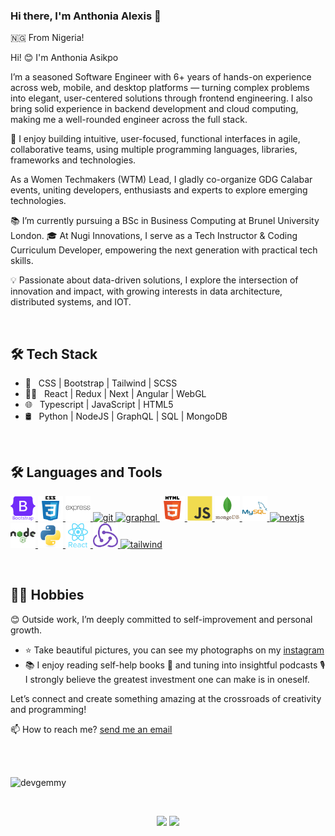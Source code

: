 ### Hi there, I'm Anthonia Alexis 👋

🇳🇬 From Nigeria!

Hi! 😊 I'm Anthonia Asikpo

I’m a seasoned Software Engineer with 6+ years of hands-on experience across web, mobile, and desktop platforms — turning complex problems into elegant, user-centered solutions through frontend engineering. I also bring solid experience in backend development and cloud computing, making me a well-rounded engineer across the full stack.

👥 I enjoy building intuitive, user-focused, functional interfaces in agile, collaborative teams, using multiple programming languages, libraries, frameworks and technologies.

As a Women Techmakers (WTM) Lead, I gladly co-organize GDG Calabar events, uniting developers, enthusiasts and experts to explore emerging technologies.

📚 I’m currently pursuing a BSc in Business Computing at Brunel University London.
🎓 At Nugi Innovations, I serve as a Tech Instructor & Coding Curriculum Developer, empowering the next generation with practical tech skills.

💡 Passionate about data-driven solutions, I explore the intersection of innovation and impact, with growing interests in data architecture, distributed systems, and IOT.
<!-- 💼 Have a look at my [portfolio](https://devgemmy.com) -->

<br/>
<h2>🛠 Tech Stack</h2>

- 🎨 &nbsp; CSS | Bootstrap | Tailwind | SCSS
- 🧑‍💻 &nbsp; React | Redux | Next | Angular | WebGL
- 🌐 &nbsp; Typescript | JavaScript | HTML5 
- 🛢 &nbsp; Python | NodeJS | GraphQL | SQL | MongoDB

<br/>
<h2 align="left">🛠️ Languages and Tools</h2>
 
<a href="https://getbootstrap.com" target="_blank" rel="noreferrer"> <img src="https://raw.githubusercontent.com/devicons/devicon/master/icons/bootstrap/bootstrap-plain-wordmark.svg" alt="bootstrap" width="40" height="40"/> </a> <a href="https://www.w3schools.com/css/" target="_blank" rel="noreferrer"> <img src="https://raw.githubusercontent.com/devicons/devicon/master/icons/css3/css3-original-wordmark.svg" alt="css3" width="40" height="40"/> </a> <a href="https://expressjs.com" target="_blank" rel="noreferrer"> <img src="https://raw.githubusercontent.com/devicons/devicon/master/icons/express/express-original-wordmark.svg" alt="express" width="40" height="40"/> </a> <a href="https://git-scm.com/" target="_blank" rel="noreferrer"> <img src="https://www.vectorlogo.zone/logos/git-scm/git-scm-icon.svg" alt="git" width="40" height="40"/> </a> <a href="https://graphql.org" target="_blank" rel="noreferrer"> <img src="https://www.vectorlogo.zone/logos/graphql/graphql-icon.svg" alt="graphql" width="40" height="40"/> </a> <a href="https://www.w3.org/html/" target="_blank" rel="noreferrer"> <img src="https://raw.githubusercontent.com/devicons/devicon/master/icons/html5/html5-original-wordmark.svg" alt="html5" width="40" height="40"/> </a> <a href="https://developer.mozilla.org/en-US/docs/Web/JavaScript" target="_blank" rel="noreferrer"> <img src="https://raw.githubusercontent.com/devicons/devicon/master/icons/javascript/javascript-original.svg" alt="javascript" width="40" height="40"/> </a> <a href="https://www.mongodb.com/" target="_blank" rel="noreferrer"> <img src="https://raw.githubusercontent.com/devicons/devicon/master/icons/mongodb/mongodb-original-wordmark.svg" alt="mongodb" width="40" height="40"/> </a> <a href="https://www.mysql.com/" target="_blank" rel="noreferrer"> <img src="https://raw.githubusercontent.com/devicons/devicon/master/icons/mysql/mysql-original-wordmark.svg" alt="mysql" width="40" height="40"/> </a> <a href="https://nextjs.org/" target="_blank" rel="noreferrer"> <img src="https://cdn.worldvectorlogo.com/logos/nextjs-2.svg" alt="nextjs" width="40" height="40"/> </a> <a href="https://nodejs.org" target="_blank" rel="noreferrer"> <img src="https://raw.githubusercontent.com/devicons/devicon/master/icons/nodejs/nodejs-original-wordmark.svg" alt="nodejs" width="40" height="40"/> </a> <a href="https://www.python.org" target="_blank" rel="noreferrer"> <img src="https://raw.githubusercontent.com/devicons/devicon/master/icons/python/python-original.svg" alt="python" width="40" height="40"/> </a><a href="https://reactjs.org/" target="_blank" rel="noreferrer"> <img src="https://raw.githubusercontent.com/devicons/devicon/master/icons/react/react-original-wordmark.svg" alt="react" width="40" height="40"/> </a> <a href="https://redux.js.org" target="_blank" rel="noreferrer"> <img src="https://raw.githubusercontent.com/devicons/devicon/master/icons/redux/redux-original.svg" alt="redux" width="40" height="40"/> </a> <a href="https://tailwindcss.com/" target="_blank" rel="noreferrer"> <img src="https://www.vectorlogo.zone/logos/tailwindcss/tailwindcss-icon.svg" alt="tailwind" width="40" height="40"/> </a> 

<br/>
<h2 align="left">🤽‍♀️ Hobbies </h2>

😊 Outside work, I’m deeply committed to self-improvement and personal growth.
- ⭐️ Take beautiful pictures, you can see my photographs on my [instagram](https://instagram.com/devgemmy/)
- 📚 I enjoy reading self-help books 📗 and tuning into insightful podcasts 🎙️
I strongly believe the greatest investment one can make is in oneself.

Let’s connect and create something amazing at the crossroads of creativity and programming!

📫 How to reach me? [send me an email](mailto:ant0nialexis.dev@gmail.com)

<br/><br/>
<p align="left"> <img src="https://komarev.com/ghpvc/?username=devgemmy&label=Profile%20views&color=e49bff&style=flat" alt="devgemmy" /> </p>
&nbsp;

<br>
<p align="center">
  
  <img width="49%" src="https://github-readme-streak-stats.herokuapp.com/?user=devgemmy&theme=aura" />
  <img width="49%" src="https://github-readme-stats.vercel.app/api?username=devgemmy&show_icons=true&theme=aura" />
</p>
